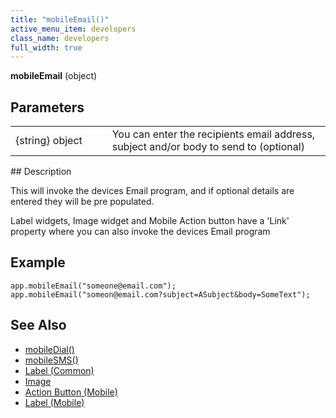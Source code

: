 ```yaml
---
title: "mobileEmail()"
active_menu_item: developers
class_name: developers
full_width: true
---
```



**mobileEmail** (object)

## Parameters

<table>
<tr>
<td width="193">
{string} object

</td>
<td width="17">
</td>
<td width="670">
You can enter the recipients email address, subject and/or body to send to (optional)

</td>
</tr>
</table>
## Description

This will invoke the devices Email program, and if optional details are entered they will be pre populated.

Label widgets, Image widget and Mobile Action button have a 'Link' property where you can also invoke the devices Email program

## Example

    app.mobileEmail("someone@email.com");
    app.mobileEmail("someon@email.com?subject=ASubject&body=SomeText");
     
   

## See Also

 - [mobileDial()](/developers/user-guide/scripting-apis/client-api/app-functions/mobiledial)
 - [mobileSMS()](/developers/user-guide/scripting-apis/client-api/app-functions/mobilesms)
 - [Label (Common)](/developers/user-guide/product-guide/widget-properties-events/common/label)
 - [Image](/developers/user-guide/product-guide/widget-properties-events/common/image)
 - [Action Button (Mobile)](/developers/user-guide/product-guide/widget-properties-events/mobile/mobaction-button)
 - [Label (Mobile)](/developers/user-guide/product-guide/widget-properties-events/mobile/moblabel)

